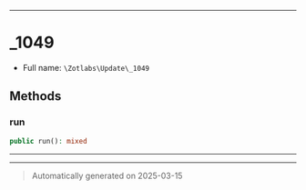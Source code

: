 ***

# _1049





* Full name: `\Zotlabs\Update\_1049`




## Methods


### run



```php
public run(): mixed
```












***


***
> Automatically generated on 2025-03-15
